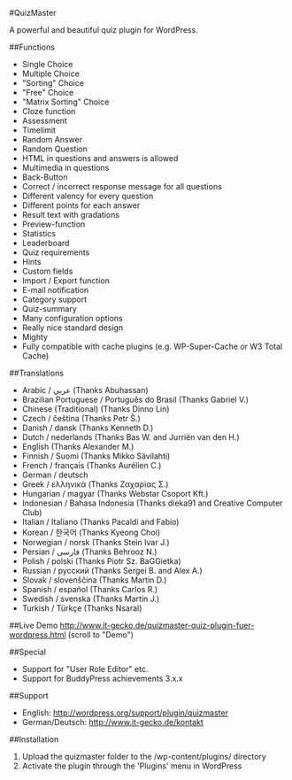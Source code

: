 #QuizMaster

A powerful and beautiful quiz plugin for WordPress.

##Functions
- Single Choice
- Multiple Choice
- "Sorting" Choice
- "Free" Choice
- "Matrix Sorting" Choice
- Cloze function
- Assessment
- Timelimit
- Random Answer
- Random Question
- HTML in questions and answers is allowed
- Multimedia in questions
- Back-Button
- Correct / incorrect response message for all questions
- Different valency for every question
- Different points for each answer
- Result text with gradations
- Preview-function
- Statistics
- Leaderboard
- Quiz requirements
- Hints
- Custom fields
- Import / Export function
- E-mail notification
- Category support
- Quiz-summary
- Many configuration options
- Really nice standard design
- Mighty
- Fully compatible with cache plugins (e.g. WP-Super-Cache or W3 Total Cache)


##Translations
- Arabic / عربي (Thanks Abuhassan)
- Brazilian Portuguese / Português do Brasil (Thanks Gabriel V.)
- Chinese (Traditional) (Thanks Dinno Lin)
- Czech / čeština (Thanks Petr Š.)
- Danish / dansk (Thanks Kenneth D.)
- Dutch / nederlands (Thanks Bas W. and Jurriën van den H.)
- English (Thanks Alexander M.)
- Finnish / Suomi (Thanks Mikko Sävilahti)
- French / français (Thanks Aurélien C.)
- German / deutsch
- Greek / ελληνικά (Thanks Ζαχαρίας Σ.)
- Hungarian / magyar (Thanks Webstar Csoport Kft.)
- Indonesian / Bahasa Indonesia (Thanks dieka91 and Creative Computer Club)
- Italian / Italiano (Thanks Pacaldi and Fabio)
- Korean / 한국어 (Thanks Kyeong Choi)
- Norwegian / norsk (Thanks Stein Ivar J.)
- Persian / فارسی (Thanks Behrooz N.)
- Polish / polski (Thanks Piotr Sz. BaGGietka)
- Russian / русский (Thanks Sergei B. and Alex A.)
- Slovak / slovenščina (Thanks Martin D.)
- Spanish / español (Thanks Carlos R.)
- Swedish / svenska (Thanks Martin J.)
- Turkish / Türkçe (Thanks Nsaral)

##Live Demo
http://www.it-gecko.de/quizmaster-quiz-plugin-fuer-wordpress.html (scroll to "Demo")

##Special
- Support for "User Role Editor" etc.
- Support for BuddyPress achievements 3.x.x

##Support
- English: http://wordpress.org/support/plugin/quizmaster
- German/Deutsch: http://www.it-gecko.de/kontakt

##Installation

1. Upload the quizmaster folder to the /wp-content/plugins/ directory
2. Activate the plugin through the 'Plugins' menu in WordPress
